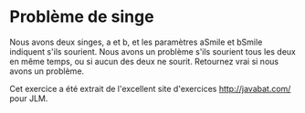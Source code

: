 
# Problème de singe #
Nous avons deux singes, a et b, et les paramètres aSmile et bSmile indiquent
s'ils sourient. Nous avons un problème s'ils sourient tous les deux en même
temps, ou si aucun des deux ne sourit. Retournez vrai si nous avons un
problème.

Cet exercice a été extrait de l'excellent site d'exercices
http://javabat.com/ pour JLM.

